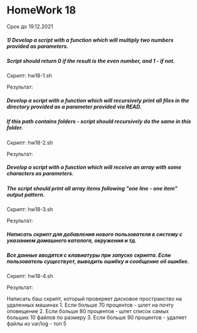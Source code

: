 # HomeWork 18
Срок до 19.12.2021

##### 1) Develop a script with a function which will multiply two numbers provided as parameters.
##### Script should return 0 if the result is the even number, and 1 - if not.

Скрипт: hw18-1.sh

Результат:

##### Develop a script with a function which will recursively print all files in the directory provided as a parameter provided via READ.
##### If this path contains folders - script should recursively do the same in this folder.

Скрипт: hw18-2.sh

Результат:


##### Develop a script with a function which will receive an array with some characters as parameters.
##### The script should print all array items following "one line - one item" output pattern.

Скрипт: hw18-3.sh

Результат:


##### Написать скрипт для добавления нового пользователя в систему с указанием домашнего каталога, окружения и тд.
#####   Все данные вводятся с клавиатуры при запуске скрипта. Если пользователь существует, выводить ошибку и сообщение об ошибке.

Скрипт: hw18-4.sh

Результат:





Написать баш скрипт, который проверяет дисковое пространство на удаленных машинах
    1. Если больше 70 процентов - шлет на почту оповещение
    2. Если больше 80 процентов - шлет список самых больших 10 файлов по размеру
    3. Если больше 90 процентов - удаляет файлы из var/log - топ 5


